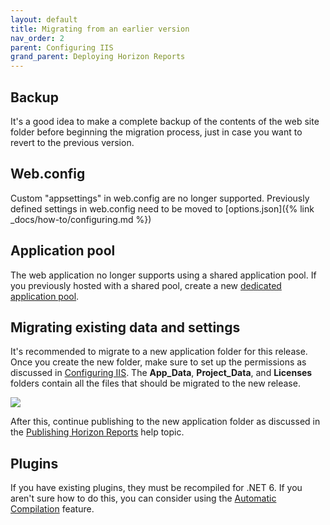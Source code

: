 ```yaml
---
layout: default
title: Migrating from an earlier version
nav_order: 2
parent: Configuring IIS
grand_parent: Deploying Horizon Reports
---
```


## Backup
It's a good idea to make a complete backup of the contents of the web site folder before beginning the migration process, just in case you want to revert to the previous version.

## Web.config
Custom "appsettings" in web.config are no longer supported. Previously defined settings in web.config need to be moved to [options.json]({% link _docs/how-to/configuring.md %})

## Application pool
The web application no longer supports using a shared application pool. If you previously hosted with a shared pool, create a new [dedicated application pool](VFPS://Topic/_44z0xpttm).

## Migrating existing data and settings
It's recommended to migrate to a new application folder for this release. Once you create the new folder, make sure to set up the permissions as discussed in [Configuring IIS](VFPS://Topic/_44z0xpttm).
The **App_Data**, **Project_Data**, and **Licenses** folders contain all the files that should be migrated to the new release. 

![](images/remainingfolders.png)

After this, continue publishing to the new application folder as discussed in the [Publishing Horizon Reports](vfps://Topic/_3X60MKZKD) help topic.

## Plugins

If you have existing plugins, they must be recompiled for .NET 6. If you aren't sure how to do this, you can consider using the [Automatic Compilation](vfps://Topic/_6010ufjxa) feature.
